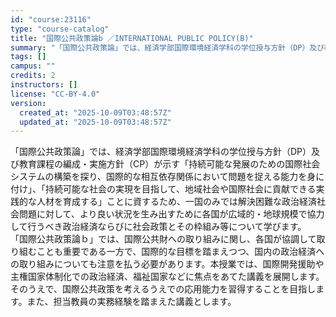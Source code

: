 ```yaml
---
id: "course:23116"
type: "course-catalog"
title: "国際公共政策論b ／INTERNATIONAL PUBLIC POLICY(B)"
summary: "「国際公共政策論」では、経済学部国際環境経済学科の学位授与方針（DP）及び教育課程の編成・実施方針（CP）が示す「持続可能な発展のための国際社会システムの構築を探り、国際的な相互依存関係において問題を捉える能力を身に付け」、「持続可能な社会…"
tags: []
campus: ""
credits: 2
instructors: []
license: "CC-BY-4.0"
version:
  created_at: "2025-10-09T03:48:57Z"
  updated_at: "2025-10-09T03:48:57Z"
---
```

「国際公共政策論」では、経済学部国際環境経済学科の学位授与方針（DP）及び教育課程の編成・実施方針（CP）が示す「持続可能な発展のための国際社会システムの構築を探り、国際的な相互依存関係において問題を捉える能力を身に付け」、「持続可能な社会の実現を目指して、地域社会や国際社会に貢献できる実践的な人材を育成する」ことに資するため、一国のみでは解決困難な政治経済社会問題に対して、より良い状況を生み出すために各国が広域的・地球規模で協力して行うべき政治経済ならびに社会政策とその枠組み等について学びます。 「国際公共政策論ｂ」では、国際公共財への取り組みに関し、各国が協調して取り組むことも重要である一方で、国際的な目標を踏まえつつ、国内の政治経済への取り組みについても注意を払う必要があります。本授業では、国際開発援助や主権国家体制化での政治経済、福祉国家などに焦点をあてた講義を展開します。そのうえで、国際公共政策を考えるうえでの応用能力を習得することを目指します。また、担当教員の実務経験を踏まえた講義とします。
